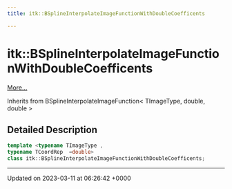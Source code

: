 ```yaml
---
title: itk::BSplineInterpolateImageFunctionWithDoubleCoefficents

---
```


# itk::BSplineInterpolateImageFunctionWithDoubleCoefficents



 [More...](#detailed-description)

Inherits from BSplineInterpolateImageFunction< TImageType, double, double >

## Detailed Description

```cpp
template <typename TImageType ,
typename TCoordRep  =double>
class itk::BSplineInterpolateImageFunctionWithDoubleCoefficents;
```

-------------------------------

Updated on 2023-03-11 at 06:26:42 +0000